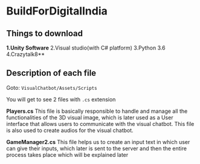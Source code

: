 # BuildForDigitalIndia

## Things to download

**1.Unity Software**
2.Visual studio(with C# platform)
3.Python 3.6
4.Crazytalk8** 

## Description of each file

Goto:
```VisualChatbot/Assets/Scripts```

You will get to see 2 files with ```.cs``` extension

**Players.cs**
  This file is basically responsible to handle and manage all the functionalities of the 3D visual image, which is later used as a User interface that allows users to communicate with the visual chatbot. This file is also used to create audios for the visual chatbot.
  
**GameManager2.cs**
  This file helps us to create an input text in which user can give their inputs, which later is sent to the server and then the entire process takes place which will be explained later
